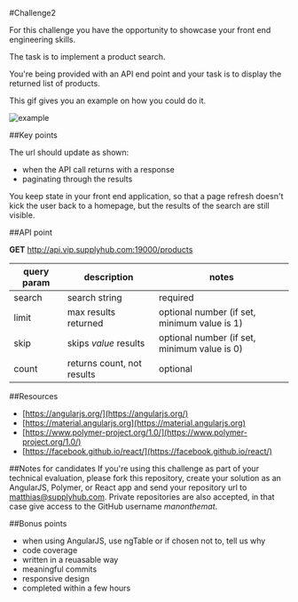 #Challenge2

For this challenge you have the opportunity to showcase your front end engineering skills.

The task is to implement a product search.

You're being provided with an API end point and your task is to display the returned list of products.

This gif gives you an example on how you could do it.

![example](https://cloud.githubusercontent.com/assets/5065940/10415123/5757785a-6fa0-11e5-991f-f8e76fc2e077.gif)

##Key points

The url should update as shown:

- when the API call returns with a response
- paginating through the results

You keep state in your front end application, so that a page refresh doesn't kick the user back to a homepage, but the results of the search are still visible.


##API point

**GET** http://api.vip.supplyhub.com:19000/products

|query param|description               |notes                                       |
|-----------|--------------------------|--------------------------------------------|
|search     |search string             |required                                    |
|limit      |max results returned      |optional number (if set, minimum value is 1)|
|skip       |skips *value* results     |optional number (if set, minimum value is 0)|
|count      |returns count, not results|optional                                    |

##Resources
- [https://angularjs.org/](https://angularjs.org/)
- [https://material.angularjs.org](https://material.angularjs.org)
- [https://www.polymer-project.org/1.0/](https://www.polymer-project.org/1.0/)
- [https://facebook.github.io/react/](https://facebook.github.io/react/)


##Notes for candidates
If you're using this challenge as part of your technical evaluation, please fork this repository, create your solution as an AngularJS, Polymer, or React app and send your repository url to matthias@supplyhub.com. Private repositories are also accepted, in that case give access to the GitHub username *manonthemat*.

##Bonus points

- when using AngularJS, use ngTable or if chosen not to, tell us why
- code coverage
- written in a reuasable way
- meaningful commits
- responsive design
- completed within a few hours
